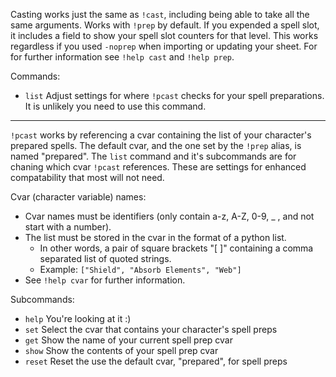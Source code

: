Casting works just the same as ``!cast``, including being able to take all the same arguments. Works with ``!prep`` by default. If you expended a spell slot, it includes a field to show your spell slot counters for that level.
This works regardless if you used ``-noprep`` when importing or updating your sheet.
For for further information see ``!help cast`` and ``!help prep``.

Commands:
- ``list`` Adjust settings for where ``!pcast`` checks for your spell preparations. It is unlikely you need to use this command.


-------

``!pcast`` works by referencing a cvar containing the list of your character's prepared spells. The default cvar, and the one set by the ``!prep`` alias, is named "prepared".
The ``list`` command and it's subcommands are for chaning which cvar ``!pcast`` references. These are settings for enhanced compatability that most will not need.

Cvar (character variable) names:
- Cvar names must be identifiers (only contain a-z, A-Z, 0-9, _ , and not start with a number).
- The list must be stored in the cvar in the format of a python list.
  - In other words, a pair of square brackets "[ ]" containing a comma separated list of quoted strings.
  - Example: ``["Shield", "Absorb Elements", "Web"]``
- See ``!help cvar`` for further information.

Subcommands:

  - ``help``  You're looking at it :)
  - ``set``   Select the cvar that contains your character's spell preps
  - ``get``   Show the name of your current spell prep cvar
  - ``show``  Show the contents of your spell prep cvar
  - ``reset`` Reset the use the default cvar, "prepared", for spell preps
